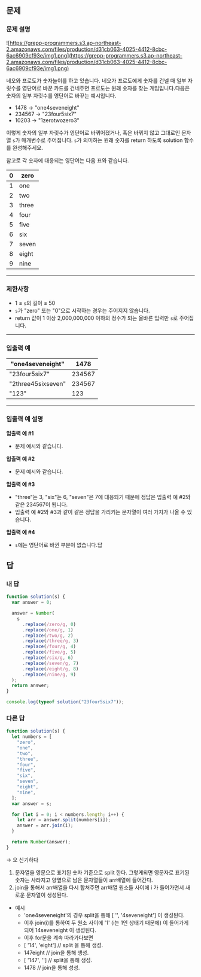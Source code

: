 ## 문제

### **문제 설명**

![https://grepp-programmers.s3.ap-northeast-2.amazonaws.com/files/production/d31cb063-4025-4412-8cbc-6ac6909cf93e/img1.png](https://grepp-programmers.s3.ap-northeast-2.amazonaws.com/files/production/d31cb063-4025-4412-8cbc-6ac6909cf93e/img1.png)

네오와 프로도가 숫자놀이를 하고 있습니다. 네오가 프로도에게 숫자를 건넬 때 일부 자릿수를 영단어로 바꾼 카드를 건네주면 프로도는 원래 숫자를 찾는 게임입니다.다음은 숫자의 일부 자릿수를 영단어로 바꾸는 예시입니다.

- 1478 → "one4seveneight"
- 234567 → "23four5six7"
- 10203 → "1zerotwozero3"

이렇게 숫자의 일부 자릿수가 영단어로 바뀌어졌거나, 혹은 바뀌지 않고 그대로인 문자열 `s`가 매개변수로 주어집니다. `s`가 의미하는 원래 숫자를 return 하도록 solution 함수를 완성해주세요.

참고로 각 숫자에 대응되는 영단어는 다음 표와 같습니다.

| 0   | zero  |
| --- | ----- |
| 1   | one   |
| 2   | two   |
| 3   | three |
| 4   | four  |
| 5   | five  |
| 6   | six   |
| 7   | seven |
| 8   | eight |
| 9   | nine  |

---

### 제한사항

- 1 ≤ `s`의 길이 ≤ 50
- `s`가 "zero" 또는 "0"으로 시작하는 경우는 주어지지 않습니다.
- return 값이 1 이상 2,000,000,000 이하의 정수가 되는 올바른 입력만 `s`로 주어집니다.

---

### 입출력 예

| "one4seveneight"   | 1478   |
| ------------------ | ------ |
| "23four5six7"      | 234567 |
| "2three45sixseven" | 234567 |
| "123"              | 123    |

---

### 입출력 예 설명

**입출력 예 #1**

- 문제 예시와 같습니다.

**입출력 예 #2**

- 문제 예시와 같습니다.

**입출력 예 #3**

- "three"는 3, "six"는 6, "seven"은 7에 대응되기 때문에 정답은 입출력 예 #2와 같은 234567이 됩니다.
- 입출력 예 #2와 #3과 같이 같은 정답을 가리키는 문자열이 여러 가지가 나올 수 있습니다.

**입출력 예 #4**

- `s`에는 영단어로 바뀐 부분이 없습니다.답

## 답

### 내 답

```jsx
function solution(s) {
  var answer = 0;

  answer = Number(
    s
      .replace(/zero/g, 0)
      .replace(/one/g, 1)
      .replace(/two/g, 2)
      .replace(/three/g, 3)
      .replace(/four/g, 4)
      .replace(/five/g, 5)
      .replace(/six/g, 6)
      .replace(/seven/g, 7)
      .replace(/eight/g, 8)
      .replace(/nine/g, 9)
  );
  return answer;
}

console.log(typeof solution("23four5six7"));
```

### 다른 답

```jsx
function solution(s) {
  let numbers = [
    "zero",
    "one",
    "two",
    "three",
    "four",
    "five",
    "six",
    "seven",
    "eight",
    "nine",
  ];
  var answer = s;

  for (let i = 0; i < numbers.length; i++) {
    let arr = answer.split(numbers[i]);
    answer = arr.join(i);
  }

  return Number(answer);
}
```

→ 오 신기하다

1. 문자열을 영문으로 표기된 숫자 기준으로 split 한다. 그렇게되면 영문자로 표기된 숫자는 사라지고 양옆으로 남은 문자열들이 arr배열에 들어간다.
2. join을 통해서 arr배열을 다시 합쳐주면 arr배열 원소들 사이에 i 가 들어가면서 새로운 문자열이 생성된다.

- 예시
  - 'one4seveneight'의 경우 split을 통해 [ '', '4seveneight'] 이 생성된다.
  - 이후 join(i)를 통하여 두 원소 사이에 '1' (i는 1인 상태기 때문에) 이 들어가게 되어 14seveneight 이 생성된다.
  - 이후 for문을 계속 따라가다보면
  - [ '14', 'eight'] // split 을 통해 생성.
  - 147eight // join을 통해 생성.
  - [ '147', ''] // split을 통해 생성.
  - 1478 // join을 통해 성성.

